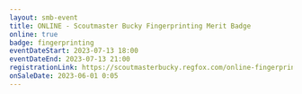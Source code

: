 ```yaml
---
layout: smb-event
title: ONLINE - Scoutmaster Bucky Fingerprinting Merit Badge
online: true
badge: fingerprinting
eventDateStart: 2023-07-13 18:00
eventDateEnd: 2023-07-13 21:00
registrationLink: https://scoutmasterbucky.regfox.com/online-fingerprinting-merit-badge---2023-07-13
onSaleDate: 2023-06-01 0:05
---
```


